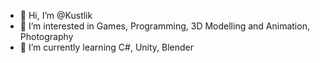 - 👋 Hi, I’m @Kustlik
- 👀 I’m interested in Games, Programming, 3D Modelling and Animation, Photography
- 🌱 I’m currently learning C#, Unity, Blender

<!---
Kustlik/Kustlik is a ✨ special ✨ repository because its `README.md` (this file) appears on your GitHub profile.
You can click the Preview link to take a look at your changes.
--->
